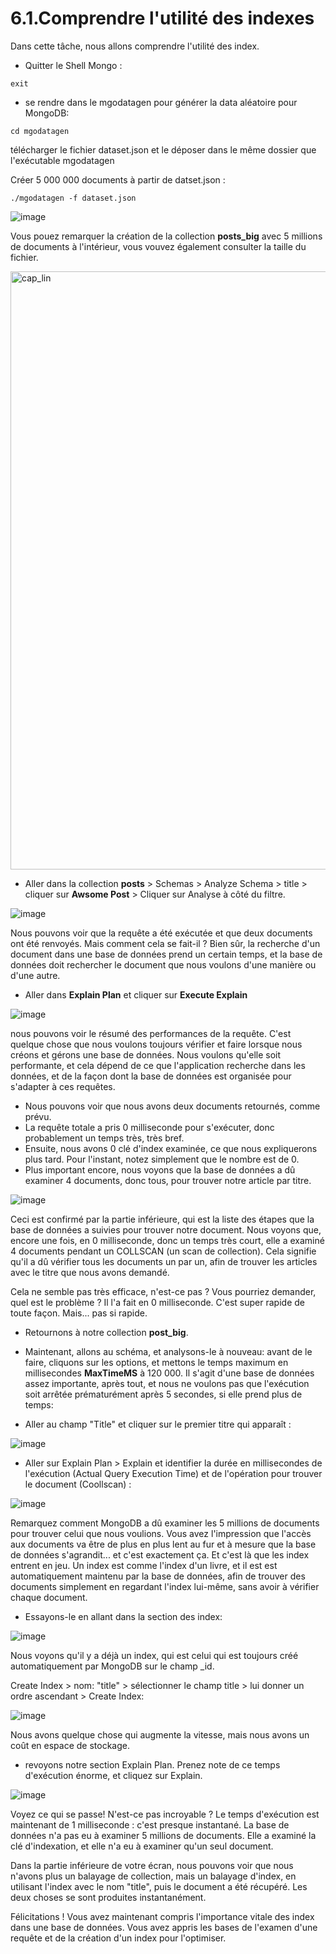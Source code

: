 # 6.1.Comprendre l'utilité des indexes

Dans cette tâche, nous allons comprendre l'utilité des index. 

* Quitter le Shell Mongo :
```
exit
```

* se rendre dans le mgodatagen pour générer la data aléatoire  pour MongoDB:

```
cd mgodatagen
```
télécharger le fichier dataset.json et le déposer dans le même dossier que l'exécutable mgodatagen

Créer 5 000 000 documents à partir de datset.json :
```
./mgodatagen -f dataset.json
```

![image](https://user-images.githubusercontent.com/73080397/212576336-4d6f61b4-797c-4c3a-8d97-a277dcfe78f0.png)

Vous pouez remarquer la création de la collection **posts_big** avec 5 millions de documents à l'intérieur, vous vouvez également consulter la taille du fichier.

<img width="957" alt="cap_lin" src="https://user-images.githubusercontent.com/73080397/212577227-e5fadf3e-1beb-4a8b-9120-26048f2eb42e.png">

* Aller dans la collection **posts** > Schemas > Analyze Schema > title > cliquer sur **Awsome Post** > Cliquer sur Analyse à côté du filtre.

![image](https://user-images.githubusercontent.com/73080397/212578090-07fcc677-2a62-4b72-8634-75b2a1399e84.png)


 Nous pouvons voir que la requête a été exécutée et que deux documents ont été renvoyés. Mais comment cela se fait-il ? Bien sûr, la recherche d'un document dans une base de données prend un certain temps, et la base de données doit rechercher le document que nous voulons d'une manière ou d'une autre.
 
 * Aller dans **Explain Plan** et cliquer sur **Execute Explain** 

![image](https://user-images.githubusercontent.com/73080397/212578566-af4f27d2-0c20-4731-b24a-ab5165d67b18.png)


 nous pouvons voir le résumé des performances de la requête. C'est quelque chose que nous voulons toujours vérifier et faire lorsque nous créons et gérons une base de données. Nous voulons qu'elle soit performante, et cela dépend de ce que l'application recherche dans les données, et de la façon dont la base de données est organisée pour s'adapter à ces requêtes.
 
* Nous pouvons voir que nous avons deux documents retournés, comme prévu. 
* La requête totale a pris 0 milliseconde pour s'exécuter, donc probablement un temps très, très bref. 
* Ensuite, nous avons 0 clé d'index examinée, ce que nous expliquerons plus tard. Pour l'instant, notez simplement que le nombre est de 0. 
* Plus important encore, nous voyons que la base de données a dû examiner 4 documents, donc tous, pour trouver notre article par titre. 

![image](https://user-images.githubusercontent.com/73080397/212862698-63c2c1c4-1584-47c1-ab6f-1983367e7dac.png)


 Ceci est confirmé par la partie inférieure, qui est la liste des étapes que la base de données a suivies pour trouver notre document. Nous voyons que, encore une fois, en 0 milliseconde, donc un temps très court, elle a examiné 4 documents pendant un COLLSCAN (un scan de collection). Cela signifie qu'il a dû vérifier tous les documents un par un, afin de trouver les articles avec le titre que nous avons demandé.

Cela ne semble pas très efficace, n'est-ce pas ? Vous pourriez demander, quel est le problème ? Il l'a fait en 0 milliseconde. C'est super rapide de toute façon. Mais... pas si rapide. 

* Retournons à notre collection **post_big**. 
* Maintenant, allons au schéma, et analysons-le à nouveau: avant de le faire, cliquons sur les options, et mettons le temps maximum en millisecondes **MaxTimeMS** à 120 000. Il s'agit d'une base de données assez importante, après tout, et nous ne voulons pas que l'exécution soit arrêtée prématurément après 5 secondes, si elle prend plus de temps:

* Aller au champ "Title" et cliquer sur le premier titre qui apparaît :

![image](https://user-images.githubusercontent.com/73080397/213491782-7a50c5f2-381f-4972-936f-95b9308f27e0.png)

* Aller sur Explain Plan > Explain et identifier la durée en millisecondes de l'exécution (Actual Query Execution Time) et de l'opération pour trouver le document (Coollscan) :

![image](https://user-images.githubusercontent.com/73080397/213502079-0688e7dd-4270-45ce-a902-8d6aab671c60.png)

Remarquez comment MongoDB a dû examiner les 5 millions de documents pour trouver celui que nous voulions. Vous avez l'impression que l'accès aux documents va être de plus en plus lent au fur et à mesure que la base de données s'agrandit... et c'est exactement ça. Et c'est là que les index entrent en jeu. Un index est comme l'index d'un livre, et il est est automatiquement maintenu par la base de données, afin de trouver des documents simplement en regardant l'index lui-même, sans avoir à vérifier chaque document.   

* Essayons-le en allant dans la section des index:

![image](https://user-images.githubusercontent.com/73080397/213508280-88eb642b-0fbb-4a86-bb44-e3e460a57172.png)

Nous voyons qu'il y a déjà un index, qui est celui qui est toujours créé automatiquement par MongoDB sur le champ _id. 

Create Index > nom: "title" > sélectionner le champ title > lui donner un ordre ascendant > Create Index:

![image](https://user-images.githubusercontent.com/73080397/213511039-2e9b98c6-5fbb-4e53-8d2d-e823d08977e8.png)

Nous avons quelque chose qui augmente la vitesse, mais nous avons un coût en espace de stockage.

* revoyons notre section Explain Plan. Prenez note de ce temps d'exécution énorme, et cliquez sur Explain. 

![image](https://user-images.githubusercontent.com/73080397/213512529-3149a00f-b831-4df4-8534-065d07fcdd37.png)

Voyez ce qui se passe! N'est-ce pas incroyable ? Le temps d'exécution est maintenant de 1 milliseconde : c'est presque instantané. La base de données n'a pas eu à examiner 5 millions de documents. Elle a examiné la clé d'indexation, et elle n'a eu à examiner qu'un seul document.

Dans la partie inférieure de votre écran, nous pouvons voir que nous n'avons plus un balayage de collection, mais un balayage d'index, en utilisant l'index avec le nom "title", puis le document a été récupéré. Les deux choses se sont produites instantanément.

Félicitations ! Vous avez maintenant compris l'importance vitale des index dans une base de données. Vous avez appris les bases de l'examen d'une requête et de la création d'un index pour l'optimiser. 
